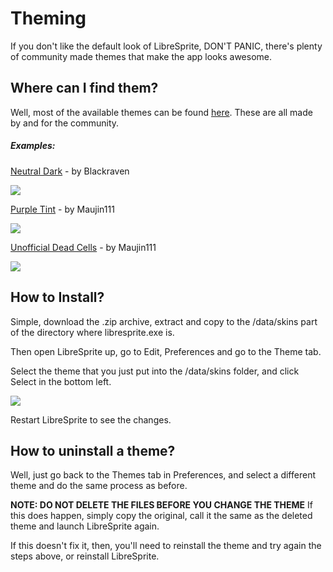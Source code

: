 # Theming

If you don't like the default look of LibreSprite, DON'T PANIC, there's plenty of community made themes that make the app looks awesome.



## Where can I find them?

Well, most of the available themes can be found [here](https://libresprite.github.io/#!/resources). These are all made by and for the community.

##### Examples:

[Neutral Dark](https://github.com/maujin111/than_dark_theme_libresprite/archive/refs/heads/master.zip) - by Blackraven

![](https://libresprite.github.io/assets/neutralDarkPreview.png)

[Purple Tint](https://github.com/maujin111/purpleTint-libreSprite-Theme/archive/refs/heads/main.zip) - by Maujin111

![](https://libresprite.github.io/assets/purpleTintPreview.png)

[Unofficial Dead Cells](https://github.com/maujin111/unofficialDeadCellsTheme/archive/refs/heads/main.zip) - by Maujin111

![](https://libresprite.github.io/assets/unofficialDeadCellsPreview.png)


## How to Install?

Simple, download the .zip archive, extract and copy to the /data/skins part of the directory where libresprite.exe is.

Then open LibreSprite up, go to Edit, Preferences and go to the Theme tab.

Select the theme that you just put into the /data/skins folder, and click Select in the bottom left.

![](C:\Users\charl\AppData\Roaming\marktext\images\2022-02-07-19-53-19-image.png)

Restart LibreSprite to see the changes.





## How to uninstall a theme?

Well, just go back to the Themes tab in Preferences, and select a different theme and do the same process as before.





**NOTE: DO NOT DELETE THE FILES BEFORE YOU CHANGE THE THEME** If this does happen, simply copy the original, call it the same as the deleted theme and launch LibreSprite again.

If this doesn't fix it, then, you'll need to reinstall the theme and try again the steps above, or reinstall LibreSprite.
